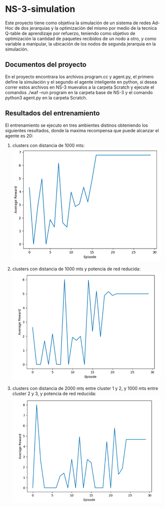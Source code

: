 # NS-3-simulation

Este proyecto tiene como objetiva la simulación de un sistema de redes Ad-Hoc de dos jerarquias y la optimización del mismo por medio de la tecnica Q-table de aprendizaje por refuerzo, teniendo como objetivo de optimización la cantidad de paquetes recibidos de un nodo a otro, y como variable a manipular, la ubicación de los nodos de segunda jerarquia en la simulación.


## Documentos del proyecto

En el proyecto encontrara los archivos program.cc y agent.py, el primero define la simulación y el segundo el agente inteligente en python, si desea correr estos archivos en NS-3 muevalos a la carpeta Scratch y ejecute el comandos ./waf –run program en la carpeta base de NS-3 y el comando python3 agent.py en la carpeta Scratch.

## Resultados del entrenamiento

El entrenamiento se ejecuto en tres ambientes distinos obteniendo los siguientes resultados, donde la maxima recompensa que puede alcanzar el agente es 20:

1. clusters con distancia de 1000 mts:
![Alt text](results/first_train.png?raw=true "Resultado de primer entrenamiento")

2. clusters con distancia de 1000 mts y potencia de red reducida:
![Alt text](results/second_train.png?raw=true "Resultado de segundo entrenamiento")

3. clusters con distancia de 2000 mts entre cluster 1 y 2, y 1000 mts entre cluster 2 y 3, y potencia de red reducida:
![Alt text](results/third_train.png?raw=true "Resultado de tercer entrenamiento")
